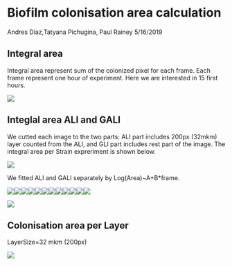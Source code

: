 Biofilm colonisation area calculation
================
Andres Diaz,Tatyana Pichugina, Paul Rainey
5/16/2019

Integral area
-------------

Integral area represent sum of the colonized pixel for each frame. Each frame represent one hour of experiment. Here we are interested in 15 first hours.

![](Documentation_files/figure-markdown_github/introduce%20Integral%20area-1.png)

Integlal area ALI and GALI
--------------------------

We cutted each image to the two parts: ALI part includes 200px (32mkm) layer counted from the ALI, and GLI part includes rest part of the image. The integral area per Strain expreriment is shown below.

![](Documentation_files/figure-markdown_github/unnamed-chunk-1-1.png)

We fitted ALI and GALI separately by Log(Area)~A+B\*frame.

![](Documentation_files/figure-markdown_github/unnamed-chunk-2-1.png)![](Documentation_files/figure-markdown_github/unnamed-chunk-2-2.png)![](Documentation_files/figure-markdown_github/unnamed-chunk-2-3.png)![](Documentation_files/figure-markdown_github/unnamed-chunk-2-4.png)![](Documentation_files/figure-markdown_github/unnamed-chunk-2-5.png)![](Documentation_files/figure-markdown_github/unnamed-chunk-2-6.png)![](Documentation_files/figure-markdown_github/unnamed-chunk-2-7.png)![](Documentation_files/figure-markdown_github/unnamed-chunk-2-8.png)![](Documentation_files/figure-markdown_github/unnamed-chunk-2-9.png)![](Documentation_files/figure-markdown_github/unnamed-chunk-2-10.png)![](Documentation_files/figure-markdown_github/unnamed-chunk-2-11.png)![](Documentation_files/figure-markdown_github/unnamed-chunk-2-12.png)

![](Documentation_files/figure-markdown_github/unnamed-chunk-3-1.png)

<!-- #### Gain-Lost-Same summary per experiment -->
<!-- 1. GainTotal represents proportion of pixels that appear new between consecutive frames to the total number occupied pixels. -->
<!-- 2. LostTotal is a proportion of pixels that lost between two consecutive frames to the total number occupied pixels. -->
<!-- 3. SameTotal is a proportion of pixels that stays at the same place between two consecutive frames to the total number occupied pixels. -->
<!-- 4. IntAreaTotal is a total occupied area. -->
<!-- %#### dwss sum of colonisation area -->
<!-- ```{r eval=FALSE, message=FALSE, warning=FALSE, include=FALSE} -->
<!-- IntegralArea %>% filter(Strain=='dwss') %>% -->
<!--   ggplot(aes(x=frame,y=Area))+ -->
<!--   geom_line(size=1)+ -->
<!--   facet_grid(Area_type~data_stamp,scales="free_y")+ -->
<!--   ggtitle('dwss Sum of areas across all Y-layers ') +  -->
<!--   xlab("time frame in minutes") + ylab("Area") -->
<!-- ``` -->
Colonisation area per Layer
---------------------------

LayerSize=32 mkm (200px)

![](Documentation_files/figure-markdown_github/unnamed-chunk-4-1.png) <!-- #### Plot shows ratio  between Area per Layer to total colonization area for different time frames --> <!-- ```{r,fig.height=14, fig.width=12,echo=FALSE,message=FALSE, warning=FALSE} --> <!-- AreaTotal<-AreaY %>% group_by(data_stamp,frame,Strain) %>% --> <!--     summarise(AreaTotal=sum(SumSliceY)) -->

<!-- AreaYSumSliceY<-AreaY %>% select(data_stamp,Strain,Layer,frame,SumSliceY) %>% -->
<!--   inner_join(AreaTotal,by=c("data_stamp","frame","Strain")) %>%  -->
<!--   filter(AreaTotal!=0) %>%  -->
<!--   mutate(Ratio=SumSliceY/AreaTotal)  -->
<!-- AreaYSumSliceY %>% filter(Strain=='dwss') %>% -->
<!--   ggplot(aes(x=Layer,y=Ratio),color=as.numeric(Layer))+geom_bar(size=1,stat="identity",fill="darkblue")+ -->
<!--   scale_x_reverse()+ -->
<!--   coord_flip()+ -->
<!--   facet_grid(frame~data_stamp)+ -->
<!--   ggtitle('dwss ratio')+ -->
<!--   theme_gray(base_size = 10) -->
<!-- AreaYSumSliceY %>% filter(Strain=='SM') %>% -->
<!--   ggplot(aes(x=Layer,y=Ratio),color=as.numeric(Layer))+geom_bar(size=1,stat="identity",fill="darkblue")+ -->
<!--   scale_x_reverse()+ -->
<!--   coord_flip()+ -->
<!--   facet_grid(frame~data_stamp)+ -->
<!--   ggtitle('SM ratio')+ -->
<!--   theme_gray(base_size = 10) -->
<!-- ``` -->
